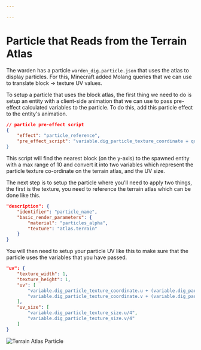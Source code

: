 ```yaml
---

---
```


# Particle that Reads from the Terrain Atlas

The warden has a particle `warden_dig.particle.json` that uses the atlas to display particles. For this, Minecraft added Molang queries that we can use to translate block -> texture UV values.

To setup a particle that uses the block atlas, the first thing we need to do is setup an entity with a client-side animation that we can use to pass pre-effect calculated variables to the particle. To do this, add this particle effect to the entity's animation.

```json
// particle pre-effect script
{
    "effect": "particle_reference",
    "pre_effect_script": "variable.dig_particle_texture_coordinate = query.surface_particle_texture_coordinate; variable.dig_particle_texture_size = query.surface_particle_texture_size;
}
```

This script will find the nearest block (on the y-axis) to the spawned entity with a max range of 10 and convert it into two variables which represent the particle texture co-ordinate on the terrain atlas, and the UV size.

The next step is to setup the particle where you'll need to apply two things, the first is the texture, you need to reference the terrain atlas which can be done like this.
```json
"description": {
	"identifier": "particle_name",
	"basic_render_parameters": {
		"material": "particles_alpha",
		"texture": "atlas.terrain"
	}
}
```

You will then need to setup your particle UV like this to make sure that the particle uses the variables that you have passed.
```json
"uv": {
	"texture_width": 1,
	"texture_height": 1,
	"uv": [
		"variable.dig_particle_texture_coordinate.u + (variable.dig_particle_texture_size.u/4) * (variable.particle_random_1*3)",
		"variable.dig_particle_texture_coordinate.v + (variable.dig_particle_texture_size.v/4) * (variable.particle_random_2*3)"
	],
	"uv_size": [
		"variable.dig_particle_texture_size.u/4",
		"variable.dig_particle_texture_size.v/4"
	]
}
```

![Terrain Atlas Particle](/images/particles/terrain_atlas_particle.png)
